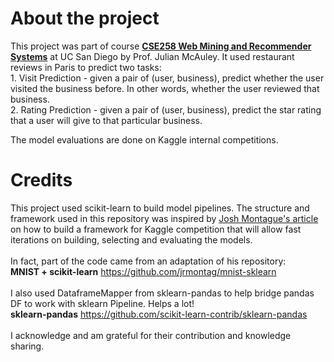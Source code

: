 # About the project

This project was part of course [**CSE258 Web Mining and Recommender Systems**](http://cseweb.ucsd.edu/classes/fa17/cse258-a/) at UC San Diego by Prof. Julian McAuley.
It used restaurant reviews in Paris to predict two tasks: </br>
    1. Visit Prediction - given a pair of (user, business), predict whether the user visited the business before. In other words, whether the user reviewed that business. <br>
    2. Rating Prediction - given a pair of (user, business), predict the star rating that a user will give to that particular business.
   
The model evaluations are done on Kaggle internal competitions. 

# Credits
This project used scikit-learn to build model pipelines. 
The structure and framework used in this repository was inspired by [Josh Montague's article](http://joshmontague.com/posts/2016/mnist-scikit-learn/) on how to build a framework for Kaggle competition that will allow fast iterations on building, selecting and evaluating the models. </br></br>
In fact, part of the code came from an adaptation of his repository: </br> 
**MNIST + scikit-learn** https://github.com/jrmontag/mnist-sklearn 
</br>
</br>
I also used DataframeMapper from sklearn-pandas to help bridge pandas DF to work with sklearn Pipeline. Helps a lot! </br>
**sklearn-pandas** https://github.com/scikit-learn-contrib/sklearn-pandas
</br>
</br>
I acknowledge and am grateful for their contribution and knowledge sharing.
